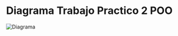 <!DOCTYPE html>
<html lang="en">
<head>
    <meta charset="UTF-8">
    <meta name="viewport" content="width=device-width, initial-scale=1.0">
    <title>Document</title>
</head>
<body>
    <h1>Diagrama Trabajo Practico 2 POO</h1>
    <img src="./Diagrama Tp2.png" alt="Diagrama">
</body>
</html>
